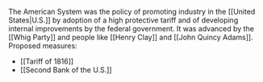 The American System was the policy of promoting industry in the [[United States|U.S.]] by adoption of a high protective tariff and of developing internal improvements by the federal government. It was advanced by the [[Whig Party]] and people like [[Henry Clay]] and [[John Quincy Adams]].
Proposed measures:
- [[Tariff of 1816]]
- [[Second Bank of the U.S.]]